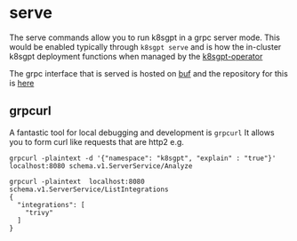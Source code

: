 # serve

The serve commands allow you to run k8sgpt in a grpc server mode.
This would be enabled typically through `k8sgpt serve` and is how the in-cluster k8sgpt deployment functions when managed by the [k8sgpt-operator](https://github.com/k8sgpt-ai/k8sgpt-operator)

The grpc interface that is served is hosted on [buf](https://buf.build/k8sgpt-ai/schemas) and the repository for this is [here](https://github.com/k8sgpt-ai/schemas)

## grpcurl

A fantastic tool for local debugging and development is `grpcurl` 
It allows you to form curl like requests that are http2
e.g. 

```
grpcurl -plaintext -d '{"namespace": "k8sgpt", "explain" : "true"}' localhost:8080 schema.v1.ServerService/Analyze
```

```
grpcurl -plaintext  localhost:8080 schema.v1.ServerService/ListIntegrations 
{
  "integrations": [
    "trivy"
  ]
}

```
